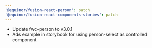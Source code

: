 ```yaml
---
'@equinor/fusion-react-person': patch
'@equinor/fusion-react-components-stories': patch
---
```


- Update fwc-person to v3.0.1
- Ads example in storybook for using person-select as controlled component
